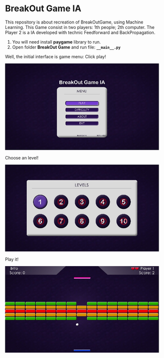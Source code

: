 # BreakOut Game IA
This repository is about recreation of BreakOutGame, using Machine Learning. This Game consist in two players: 1th people; 2th computer. The Player 2 is a IA developed with technic Feedforward and BackPropagation.

1) You will need install <b>paygame</b> library to run.
2) Open folder <b>BreakOut Game</b> and run file: <b> ````__main__.py ```` </b>

Well, the initial interface is game menu:
Click play!

<img src="https://github.com/CleitonBrito/BreakOut_Game_IA/blob/master/screenshot01.jpg">

Choose an level!

<img src="https://github.com/CleitonBrito/BreakOut_Game_IA/blob/master/screenshot02.jpg">

Play it!

<img src="https://github.com/CleitonBrito/BreakOut_Game_IA/blob/master/screenshot03.jpg">

